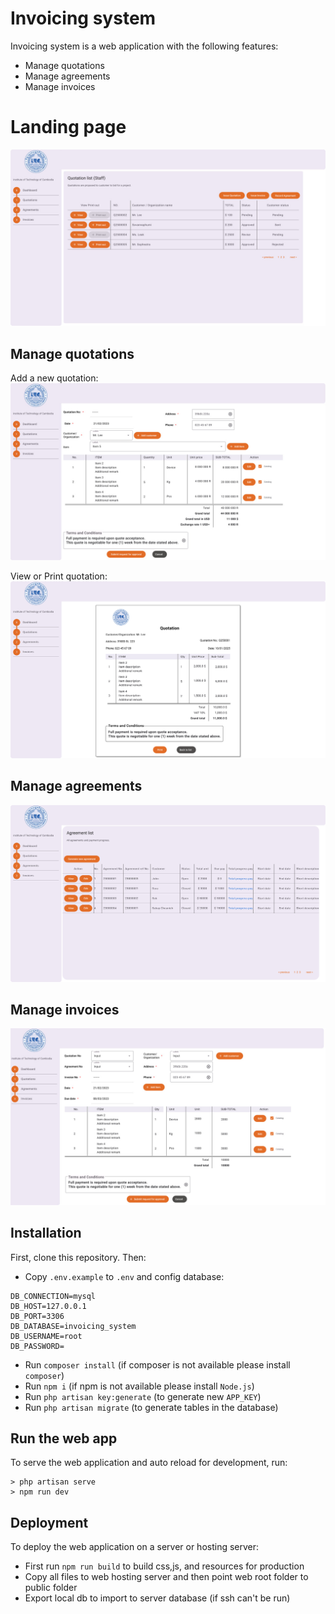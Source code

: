 # Invoicing system
Invoicing system is a web application with the following features:
- Manage quotations
- Manage agreements
- Manage invoices

# Landing page
![Homepage](docs/img/homepage.jpg)

## Manage quotations
Add a new quotation:
![Add quotation](docs/img/add_quotation.jpg)

View or Print quotation:
![View quotation](docs/img/view_quotation.png)

## Manage agreements
![Agreements](docs/img/agreements.png)
## Manage invoices
![Invoices](docs/img/add_invoice.jpg)
## Installation
First, clone this repository. Then:
- Copy `.env.example` to `.env` and config database:
```ru
DB_CONNECTION=mysql
DB_HOST=127.0.0.1
DB_PORT=3306
DB_DATABASE=invoicing_system
DB_USERNAME=root
DB_PASSWORD=
```
- Run `composer install` (if composer is not available please install `composer`)
- Run `npm i` (if npm is not available please install `Node.js`)
- Run `php artisan key:generate` (to generate new `APP_KEY`)
- Run `php artisan migrate` (to generate tables in the database)

## Run the web app
To serve the web application and auto reload for development, run:

```ssh
> php artisan serve
> npm run dev
```

## Deployment
To deploy the web application on a server or hosting server:
- First run `npm run build` to build css,js, and resources for production
- Copy all files to web hosting server and then point web root folder to public folder
- Export local db to import to server database (if ssh can't be run)
